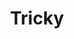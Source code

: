 ---
title: "Tricky"
summary: "English musician and actor, born 27 January 1968 in Bristol. He began his career as an early collaborator of , before embarking on a solo career with his debut album and considered as a pioneer of trip hop music."
image: "tricky.jpg"
---